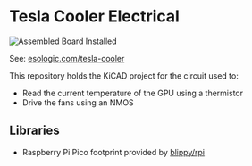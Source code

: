 # Tesla Cooler Electrical

![Assembled Board Installed](./photo.jpg)

See: [esologic.com/tesla-cooler](https://www.esologic.com/tesla-cooler/)

This repository holds the KiCAD project for the circuit used to:

* Read the current temperature of the GPU using a thermistor
* Drive the fans using an NMOS

## Libraries

* Raspberry Pi Pico footprint provided by [blippy/rpi](https://github.com/blippy/rpi)
